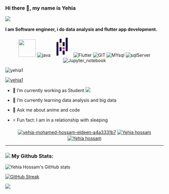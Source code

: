 ### Hi there 👋, my name is Yehia
![](https://media.giphy.com/media/l3q2WMhNcyFOWP280/giphy.gif)

**I am Software engineer, i do data analysis and flutter app development.**

<p align="center">
<img src="https://www.vectorlogo.zone/logos/python/python-icon.svg" width="55" height="55"/>
      <img src="https://www.vectorlogo.zone/logos/java/java-icon.svg" alt="java" width="65" height="65"/> 
      <img src="https://raw.githubusercontent.com/devicons/devicon/master/icons/pandas/pandas-original.svg" alt="java" width="65" height="65"/> 
      <img src="https://www.vectorlogo.zone/logos/flutterio/flutterio-icon.svg" alt="Flutter" width="55" height="55"/>
      <img src="https://www.vectorlogo.zone/logos/git-scm/git-scm-icon.svg" alt="GIT" width="55" height="55"/> 
      <img src="https://www.vectorlogo.zone/logos/mysql/mysql-ar21.svg" alt="MYsql" width="85" height="55"/> 
      <img src="https://seeklogo.com/images/M/microsoft-sql-server-logo-96AF49E2B3-seeklogo.com.png" alt="sqlServer" width="60" height="50"/>
      <img src="https://upload.wikimedia.org/wikipedia/commons/thumb/3/38/Jupyter_logo.svg/1767px-Jupyter_logo.svg.png" alt="Jupyter_notebook" width="70" height="55"/>
</p>

<p align="left"> <img src="https://komarev.com/ghpvc/?username=yehia1&label=Profile%20views&color=0e75b6&style=flat" alt="yehia1" /> </p>

<p align="left"> <a href="https://github.com/ryo-ma/github-profile-trophy"><img src="https://github-profile-trophy.vercel.app/?username=yehia1" alt="yehia1" /></a> 
</p>


- 🔭 I’m currently working as Student <img src="https://media.giphy.com/media/xTiTnolgxvZcJwdq4E/giphy.gif" width="30">
 
- 🌱 I’m currently learning data analysis and big data 
 
- 💬 Ask me about anime and code 
 
- ⚡ Fun fact: I am in a relationship with sleeping 

<p align = "center">
<a href="https://www.linkedin.com/in/yehia-mohamed-hossam-eldeen-a4a3331b7/" target="blank"><img align="center" src="https://raw.githubusercontent.com/rahuldkjain/github-profile-readme-generator/master/src/images/icons/Social/linked-in-alt.svg" alt="yehia-mohamed-hossam-eldeen-a4a3331b7" height="30" width="40"></a> 
<a href="https://www.kaggle.com/yehiahossam" target="blank"><img align ="center" src="https://raw.githubusercontent.com/rahuldkjain/github-profile-readme-generator/master/src/images/icons/Social/kaggle.svg" alt="Yehia hossam" height="30" width="40" /></a>   
 <a href="https://github.com/yehia1" target="blank"><img align="center" src="https://cdn.jsdelivr.net/npm/simple-icons@3.0.1/icons/github.svg" alt="Yehia hossam" height="30" width="40" /></a>
 
</p>

---
### <img src='https://media1.giphy.com/media/du3J3cXyzhj75IOgvA/giphy.gif?cid=ecf05e47x2g034i9pzwtzzsd3xgg2w9nr94t4tflbbgo3008&rid=giphy.gif' width='25'> My Github Stats:

![Yehia Hossam's GitHub stats](https://github-readme-stats.vercel.app/api?username=yehia1&count_private=true&theme=dark&text_color=daf7dc&bg_color=191919&title_color=ffc857)

[![GitHub Streak](http://github-readme-streak-stats.herokuapp.com?user=yehia1&theme=dark&date_format=M%20j%5B%2C%20Y%5D)](https://git.io/streak-stats)

<img src="https://github-readme-stats.vercel.app/api/top-langs/?username=yehia1&show_icons=true&title_color=ffc857&icon_color=2A75CF&text_color=daf7dc&bg_color=191919">
